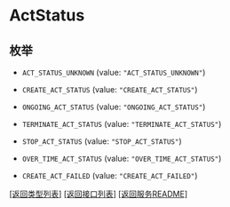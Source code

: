 # ActStatus

## 枚举


* `ACT_STATUS_UNKNOWN` (value: `"ACT_STATUS_UNKNOWN"`)

* `CREATE_ACT_STATUS` (value: `"CREATE_ACT_STATUS"`)

* `ONGOING_ACT_STATUS` (value: `"ONGOING_ACT_STATUS"`)

* `TERMINATE_ACT_STATUS` (value: `"TERMINATE_ACT_STATUS"`)

* `STOP_ACT_STATUS` (value: `"STOP_ACT_STATUS"`)

* `OVER_TIME_ACT_STATUS` (value: `"OVER_TIME_ACT_STATUS"`)

* `CREATE_ACT_FAILED` (value: `"CREATE_ACT_FAILED"`)


[\[返回类型列表\]](README.md#类型列表)
[\[返回接口列表\]](README.md#接口列表)
[\[返回服务README\]](README.md)


